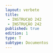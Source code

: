 ```yaml
---
layout: verbete
title:
 - INSTRUCAO 242
 - INSTRUÇÃO 242
published: true
edition: 1  
type: T
subtype: Documentos
---
```


